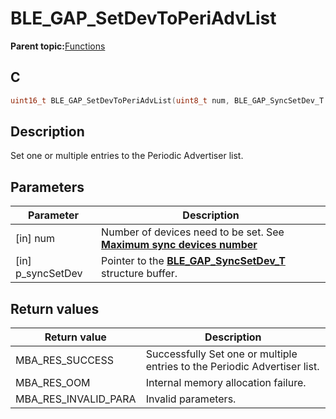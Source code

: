 # BLE\_GAP\_SetDevToPeriAdvList

**Parent topic:**[Functions](GUID-D235316A-5434-4ADA-AEF5-10D073D0126B.md)

## C

```c
uint16_t BLE_GAP_SetDevToPeriAdvList(uint8_t num, BLE_GAP_SyncSetDev_T *p_syncSetDev);
```

## Description

Set one or multiple entries to the Periodic Advertiser list.

## Parameters

|Parameter|Description|
|---------|-----------|
|\[in\] num|Number of devices need to be set. See **[Maximum sync devices number](GUID-6C7A49E6-0D7E-41D7-823A-509F275AE3A2.md)**|
|\[in\] p\_syncSetDev|Pointer to the **[BLE\_GAP\_SyncSetDev\_T](GUID-EE92BEC2-BE01-427D-9F26-EDC6B82187AE.md)** structure buffer.|

## Return values

|Return value|Description|
|------------|-----------|
|MBA\_RES\_SUCCESS|Successfully Set one or multiple entries to the Periodic Advertiser list.|
|MBA\_RES\_OOM|Internal memory allocation failure.|
|MBA\_RES\_INVALID\_PARA|Invalid parameters.|


